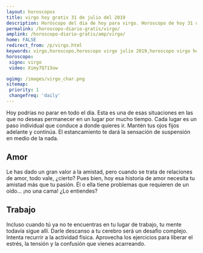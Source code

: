 ```yaml
---
layout: horoscopos
title: virgo hoy gratis 31 de julio del 2019 
description: Horóscopo del dia de hoy para virgo. Horoscopo de hoy 31 de julio del 2019. Las predicciones de amor, trabajo, vida personal gratis.
permalink: /horoscopo-diario-gratis/virgo/
amplink: /horoscopo-diario-gratis/amp/virgo/
home: FALSE
redirect_from: /p/virgo.html
keywords: virgo,horoscopo,horoscopo virgo julio 2019,horoscopo virgo hoy,tarot virgo julio 2019,horoscopo virgo,tarot virgo hoy,horoscopo de hoy,horoscopo diario,tarot del amor,horoscopo de hoy virgo,horoscopo diario del tarot, Horoscopo de hoy virgo 31 de julio del 2019,horóscopo del día,signos zodiacales 2019, el horoscopo de hoy
horoscopo:
 signo: virgo
 video: Ximy7Q713ow

ogimg: /images/virgo_char.png
sitemap:
 priority: 1
 changefreq: 'daily'
---
```



Hoy podrías no parar en todo el día. Esta es una de esas situaciones en las que no deseas permanecer en un lugar por mucho tiempo. Cada lugar es un paso individual que conduce a donde quieres ir. Mantén tus ojos fijos adelante y continúa. El estancamiento te dará la sensación de suspensión en medio de la nada.

## Amor

Le has dado un gran valor a la amistad, pero cuando se trata de relaciones de amor, todo vale, ¿cierto? Pues bien, hoy esa historia de amor necesita tu amistad más que tu pasión. Él o ella tiene problemas que requieren de un oído... ¡no una cama! ¿Lo entiendes?

## Trabajo

Incluso cuando tú ya no te encuentras en tu lugar de trabajo, tu mente todavía sigue allí. Darle descanso a tu cerebro será un desafío complejo. Intenta recurrir a la actividad física. Aprovecha los ejercicios para liberar el estrés, la tensión y la confusión que vienes acarreando.